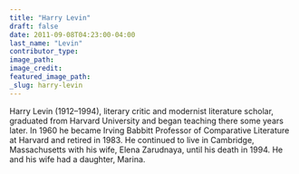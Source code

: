 ```yaml
---
title: "Harry Levin"
draft: false
date: 2011-09-08T04:23:00-04:00
last_name: "Levin"
contributor_type:
image_path:
image_credit:
featured_image_path:
_slug: harry-levin
---
```


Harry Levin (1912–1994), literary critic and modernist literature scholar, graduated from Harvard University and began teaching there some years later. In 1960 he became Irving Babbitt Professor of Comparative Literature at Harvard and retired in 1983. He continued to live in Cambridge, Massachusetts with his wife, Elena Zarudnaya, until his death in 1994. He and his wife had a daughter, Marina.

